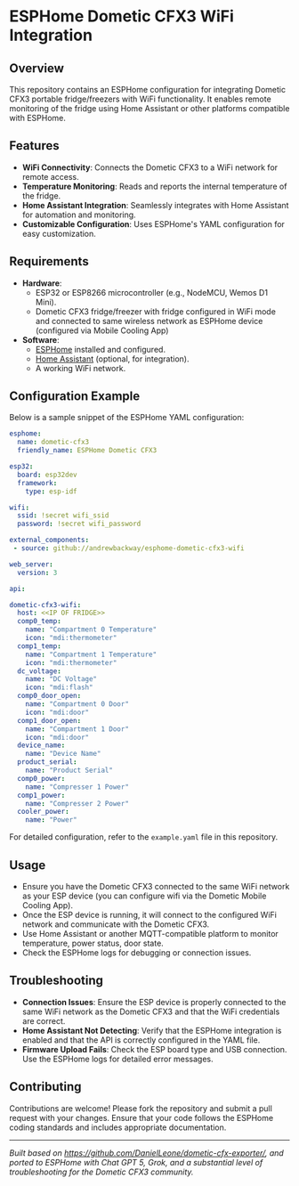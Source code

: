 # ESPHome Dometic CFX3 WiFi Integration

## Overview

This repository contains an ESPHome configuration for integrating Dometic CFX3 portable fridge/freezers with WiFi functionality. It enables remote monitoring of the fridge using Home Assistant or other platforms compatible with ESPHome.

## Features

- **WiFi Connectivity**: Connects the Dometic CFX3 to a WiFi network for remote access.
- **Temperature Monitoring**: Reads and reports the internal temperature of the fridge.
- **Home Assistant Integration**: Seamlessly integrates with Home Assistant for automation and monitoring.
- **Customizable Configuration**: Uses ESPHome's YAML configuration for easy customization.

## Requirements

- **Hardware**:
  - ESP32 or ESP8266 microcontroller (e.g., NodeMCU, Wemos D1 Mini).
  - Dometic CFX3 fridge/freezer with fridge configured in WiFi mode and connected to same wireless network as ESPHome device (configured via Mobile Cooling App)
- **Software**:
  - [ESPHome](https://esphome.io/) installed and configured.
  - [Home Assistant](https://www.home-assistant.io/) (optional, for integration).
  - A working WiFi network.


## Configuration Example

Below is a sample snippet of the ESPHome YAML configuration:

```yaml
esphome:
  name: dometic-cfx3
  friendly_name: ESPHome Dometic CFX3

esp32:
  board: esp32dev
  framework:
    type: esp-idf

wifi:
  ssid: !secret wifi_ssid 
  password: !secret wifi_password

external_components:
 - source: github://andrewbackway/esphome-dometic-cfx3-wifi

web_server:
  version: 3

api:

dometic-cfx3-wifi:
  host: <<IP OF FRIDGE>>
  comp0_temp:
    name: "Compartment 0 Temperature"
    icon: "mdi:thermometer"
  comp1_temp:
    name: "Compartment 1 Temperature"
    icon: "mdi:thermometer"
  dc_voltage:
    name: "DC Voltage"
    icon: "mdi:flash"
  comp0_door_open:
    name: "Compartment 0 Door"
    icon: "mdi:door"
  comp1_door_open:
    name: "Compartment 1 Door"
    icon: "mdi:door"
  device_name:
    name: "Device Name"
  product_serial:
    name: "Product Serial"
  comp0_power:
    name: "Compresser 1 Power"
  comp1_power:
    name: "Compresser 2 Power"
  cooler_power:
    name: "Power"
```

For detailed configuration, refer to the `example.yaml` file in this repository.

## Usage
- Ensure you have the Dometic CFX3 connected to the same WiFi network as your ESP device (you can configure wifi via the Dometic Mobile Cooling App).
- Once the ESP device is running, it will connect to the configured WiFi network and communicate with the Dometic CFX3.
- Use Home Assistant or another MQTT-compatible platform to monitor temperature, power status, door state.
- Check the ESPHome logs for debugging or connection issues.

## Troubleshooting

- **Connection Issues**: Ensure the ESP device is properly connected to the same WiFi network as the Dometic CFX3 and that the WiFi credentials are correct.
- **Home Assistant Not Detecting**: Verify that the ESPHome integration is enabled and that the API is correctly configured in the YAML file.
- **Firmware Upload Fails**: Check the ESP board type and USB connection. Use the ESPHome logs for detailed error messages.

## Contributing

Contributions are welcome! Please fork the repository and submit a pull request with your changes. Ensure that your code follows the ESPHome coding standards and includes appropriate documentation.

---

*Built based on https://github.com/DanielLeone/dometic-cfx-exporter/, and ported to ESPHome with Chat GPT 5, Grok, and a substantial level of troubleshooting for the Dometic CFX3 community.*